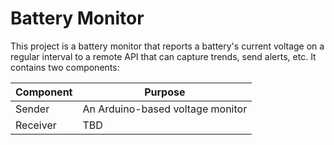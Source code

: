 # Battery Monitor

This project is a battery monitor that reports a battery's current voltage on a regular interval to a remote API that can capture trends, send alerts, etc. It contains two components:

| Component | Purpose                          |
| --------- | -------------------------------- |
| Sender    | An Arduino-based voltage monitor |
| Receiver  | TBD                              |
